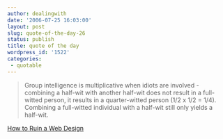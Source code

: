 ```yaml
---
author: dealingwith
date: '2006-07-25 16:03:00'
layout: post
slug: quote-of-the-day-26
status: publish
title: quote of the day
wordpress_id: '1522'
categories:
 - quotable
---
```


> Group intelligence is multiplicative when idiots are involved - combining a
half-wit with another half-wit does not result in a full-witted person, it
results in a quarter-witted person (1/2 x 1/2 = 1/4). Combining a full-witted
individual with a half-wit still only yields a half-wit.

[How to Ruin a Web Design][1]

   [1]: http://www.seomoz.org/blogdetail.php?ID=1230

